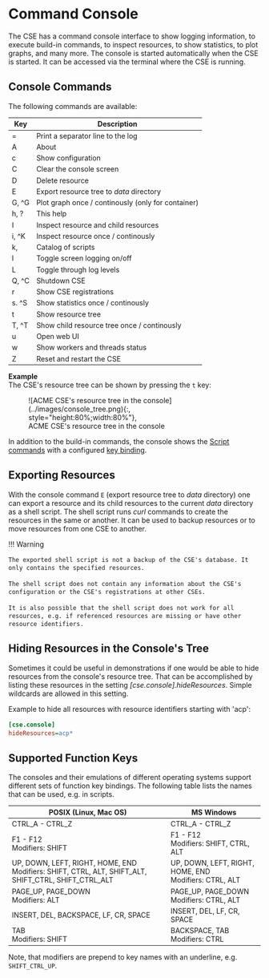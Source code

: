 # Command Console

The CSE has a command console interface to show logging information, to execute build-in commands, to inspect resources, to show statistics, to plot graphs, and many more. The console is started automatically when the CSE is started. It can be accessed via the terminal where the CSE is
running.


## Console Commands

The following commands are available:


| Key   | Description                                        |
|-------|----------------------------------------------------|
| =     | Print a separator line to the log                  |
| A     | About                                              |
| c     | Show configuration                                 |
| C     | Clear the console screen                           |
| D     | Delete resource                                    |
| E     | Export resource tree to *data* directory           |
| G, ^G | Plot graph once / continously (only for container) |
| h, ?  | This help                                          |
| I     | Inspect resource and child resources               |
| i, ^K | Inspect resource once / continously                |
| k,    | Catalog of scripts                                 |
| l     | Toggle screen logging on/off                       |
| L     | Toggle through log levels                          |
| Q, ^C | Shutdown CSE                                       |
| r     | Show CSE registrations                             |
| s. ^S | Show statistics once / continously                 |
| t     | Show resource tree                                 |
| T, ^T | Show child resource tree once / continously        |
| u     | Open web UI                                        |
| w     | Show workers and threads status                    |
| Z     | Reset and restart the CSE                          |


**Example**  
The CSE's resource tree can be shown by pressing the `t` key:

<figure markdown="1">
![ACME CSE's resource tree in the console](../images/console_tree.png){:, style="height:80%;width:80%"},
<figcaption>ACME CSE's resource tree in the console</figcaption>
</figure>

In addition to the build-in commands, the console shows the [Script commands](ACMEScript.md) with a configured [key binding](ACMEScript-metatags.md#onkey).


## Exporting Resources

With the console command `E` (export resource tree to *data* directory) one can export a resource and its child resources
to the current *data* directory as a shell script. The shell script runs *curl* commands to create the resources in the
same or another. It can be used to backup resources or to move resources from one CSE to another.

!!! Warning

	The exported shell script is not a backup of the CSE's database. It only contains the specified resources.

	The shell script does not contain any information about the CSE's configuration or the CSE's registrations at other CSEs.

	It is also possible that the shell script does not work for all resources, e.g. if referenced resources are missing or have other resource identifiers.


## Hiding Resources in the Console's Tree

Sometimes it could be useful in demonstrations if one would be able to hide resources from the console's resource tree.
That can be accomplished by listing these resources in the setting *[cse.console].hideResources*. 
Simple wildcards are allowed in this setting.

Example to hide all resources with resource identifiers starting with 'acp':

```ini title="Hide Resources"
[cse.console]
hideResources=acp*
```


## Supported Function Keys

The consoles and their emulations of different operating systems support different sets of function key bindings. The following
table lists the names that can be used, e.g. in scripts.

| POSIX (Linux, Mac OS)                                                                                  | MS Windows                                               |
|--------------------------------------------------------------------------------------------------------|----------------------------------------------------------|
| CTRL_A - CTRL_Z                                                                                        | CTRL_A - CTRL_Z                                          |
| F1 - F12<br>Modifiers: SHIFT                                                                           | F1 - F12<br>Modifiers: SHIFT, CTRL, ALT                  |
| UP, DOWN, LEFT, RIGHT, HOME, END<br>Modifiers: SHIFT, CTRL, ALT, SHIFT_ALT, SHIFT_CTRL, SHIFT_CTRL_ALT | UP, DOWN, LEFT, RIGHT, HOME, END<br>Modifiers: CTRL, ALT |
| PAGE_UP, PAGE_DOWN<br>Modifiers: ALT                                                                   | PAGE_UP, PAGE_DOWN<br>Modifiers: CTRL, ALT               |
| INSERT, DEL, BACKSPACE, LF, CR, SPACE                                                                  | INSERT, DEL, LF, CR, SPACE                               |
| TAB<br>Modifiers: SHIFT                                                                                | BACKSPACE, TAB<br>Modifiers: CTRL                        |

Note, that modifiers are prepend to key names with an underline, e.g. `SHIFT_CTRL_UP`.

